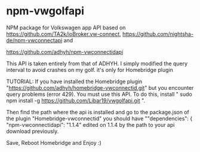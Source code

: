 # npm-vwgolfapi
NPM package for Volkswagen app API based on https://github.com/TA2k/ioBroker.vw-connect,
https://github.com/nightsha-de/npm-vwconnectapi and

https://github.com/adhyh/npm-vwconnectidapi

This API is taken entirely from that of ADHYH. I simply modified the query interval to avoid crashes on my golf. it's only for Homebridge plugin 

TUTORIAL:
If you have installed the Homebridge plugin "https://github.com/adhyh/homebridge-vwconnectid.git" but you encounter query problems (error 429). You must use this API.
To do this, install
" sudo npm install -g https://github.com/Libar19/vwgolfapi.git ".

Then find the path where the api is installed and go to the package.json of the plugin "Homebridge-vwconnectid" you should have ""dependencies": {
"npm-vwconnectidapi": "1.1.4"
edited on 1.1.4 by the path to your api download previously.

Save, Reboot Homebridge and Enjoy :)


